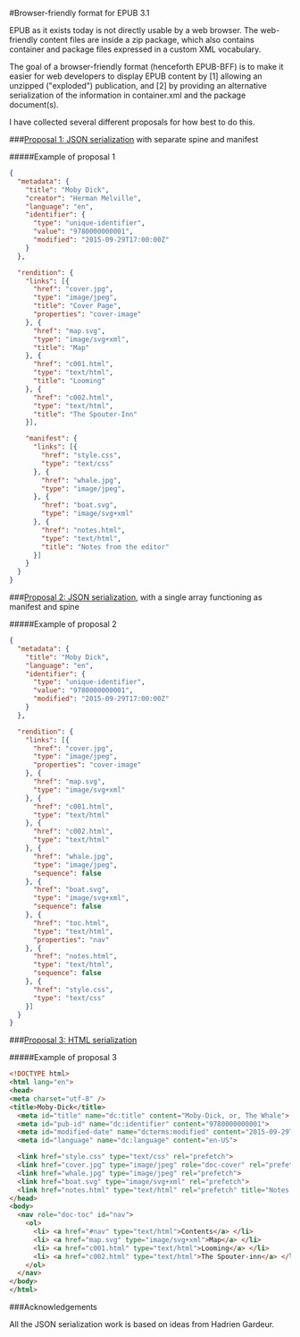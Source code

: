 #Browser-friendly format for EPUB 3.1

EPUB as it exists today is not directly usable by a web browser. The web-friendly content files are inside a zip package, which also contains container and package files expressed in a custom XML vocabulary. 

The goal of a browser-friendly format (henceforth EPUB-BFF) is to make it easier for web developers to display EPUB content by [1] allowing an unzipped ("exploded") publication, and [2] by providing an alternative serialization of the information in container.xml and the package document(s).

I have collected several different proposals for how best to do this.

###[Proposal 1: JSON serialization](json-ordered.md) with separate spine and manifest

#####Example of proposal 1
```json
{
  "metadata": {
    "title": "Moby Dick",
    "creator": "Herman Melville",
    "language": "en",
    "identifier": {
      "type": "unique-identifier",
      "value": "9780000000001",
      "modified": "2015-09-29T17:00:00Z"
    }
  },

  "rendition": {
    "links": [{
      "href": "cover.jpg",
      "type": "image/jpeg",
      "title": "Cover Page",
      "properties": "cover-image"
    }, {
      "href": "map.svg",
      "type": "image/svg+xml",
      "title": "Map"
    }, {
      "href": "c001.html",
      "type": "text/html",
      "title": "Looming"
    }, {
      "href": "c002.html",
      "type": "text/html",
      "title": "The Spouter-Inn"
    }],

    "manifest": {
      "links": [{
        "href": "style.css",
        "type": "text/css"
      }, {
        "href": "whale.jpg",
        "type": "image/jpeg",
      }, {
        "href": "boat.svg",
        "type": "image/svg+xml"
      }, {
        "href": "notes.html",
        "type": "text/html",
        "title": "Notes from the editor"
      }]
    }
  }
}

```

###[Proposal 2: JSON serialization](json-mixed.md), with a single array functioning as manifest and spine

#####Example of proposal 2
```json
{
  "metadata": {
    "title": "Moby Dick",
    "language": "en",
    "identifier": {
      "type": "unique-identifier",
      "value": "9780000000001",
      "modified": "2015-09-29T17:00:00Z"
    }
  },

  "rendition": {
    "links": [{
      "href": "cover.jpg",
      "type": "image/jpeg",
      "properties": "cover-image"
    }, {
      "href": "map.svg",
      "type": "image/svg+xml"
    }, {
      "href": "c001.html",
      "type": "text/html"
    }, {
      "href": "c002.html",
      "type": "text/html"
    }, {
      "href": "whale.jpg",
      "type": "image/jpeg",
      "sequence": false
    }, {
      "href": "boat.svg",
      "type": "image/svg+xml",
      "sequence": false
    }, {
      "href": "toc.html",
      "type": "text/html",
      "properties": "nav"
    }, {
      "href": "notes.html",
      "type": "text/html",
      "sequence": false
    }, {
      "href": "style.css",
      "type": "text/css"
    }]
  }
}
```


###[Proposal 3: HTML serialization](html.md)

#####Example of proposal 3
```html
<!DOCTYPE html>
<html lang="en">
<head>
<meta charset="utf-8" />
<title>Moby-Dick</title>
  <meta id="title" name="dc:title" content="Moby-Dick, or, The Whale">
  <meta id="pub-id" name="dc:identifier" content="9780000000001">
  <meta id="modified-date" name="dcterms:modified" content="2015-09-29T17:00:00Z">
  <meta id="language" name="dc:language" content="en-US">

  <link href="style.css" type="text/css" rel="prefetch">
  <link href="cover.jpg" type="image/jpeg" role="doc-cover" rel="prefetch">
  <link href="whale.jpg" type="image/jpeg" rel="prefetch">
  <link href="boat.svg" type="image/svg+xml" rel="prefetch">
  <link href="notes.html" type="text/html" rel="prefetch" title="Notes from the editor">
</head>
<body>
  <nav role="doc-toc" id="nav"> 
    <ol>
      <li> <a href="#nav" type="text/html">Contents</a> </li>
      <li> <a href="map.svg" type="image/svg+xml">Map</a> </li>
      <li> <a href="c001.html" type="text/html">Looming</a> </li>
      <li> <a href="c002.html" type="text/html">The Spouter-inn</a> </li>
    </ol>
  </nav> 
</body>
</html>

```

###Acknowledgements

All the JSON serialization work is based on ideas from Hadrien Gardeur. 

